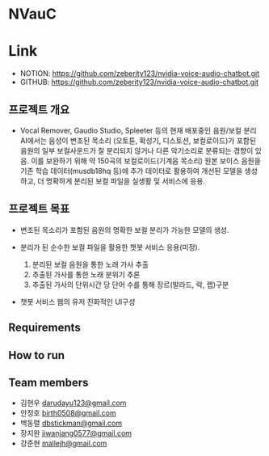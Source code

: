 # NVauC

# Link 
- NOTION: https://github.com/zeberity123/nvidia-voice-audio-chatbot.git
- GITHUB: https://github.com/zeberity123/nvidia-voice-audio-chatbot.git

## 프로젝트 개요
- Vocal Remover, Gaudio Studio, Spleeter 등의 현재 배포중인 음원/보컬 분리 AI에서는 음성이 변조된 목소리 (오토튠, 확성기, 디스토션, 보컬로이드)가 포함된 음원의 일부 보컬사운드가 잘 분리되지 않거나 다른 악기소리로 분류되는 경향이 있음. 이를 보완하기 위해 약 150곡의 보컬로이드(기계음 목소리) 원본 보이스 음원을 기존 학습 데이터(musdb18hq 등)에 추가 데이터로 활용하여 개선된 모델을 생성하고, 더 명확하게 분리된 보컬 파일을 실생활 및 서비스에 응용.

## 프로젝트 목표
 - 변조된 목소리가 포함된 음원의 명확한 보컬 분리가 가능한 모델의 생성.

 - 분리가 된 순수한 보컬 파일을 활용한 챗봇 서비스 응용(미정).
    1. 분리된 보컬 음원을 통한 노래 가사 추출
    2. 추출된 가사를 통한 노래 분위기 추론
    3. 추출된 가사의 단위시간 당 단어 수를 통해 장르(발라드, 락, 랩)구분
 - 챗봇 서비스 웹의 유저 친화적인 UI구성


## Requirements

## How to run

## Team members
- 김현우 darudayu123@gmail.com
- 안정호 birth0508@gmail.com 
- 백동렬 dbstickman@gmail.com
- 장지완 jiwanjang0577@gmail.com
- 강준현 mallejh@gmail.com
